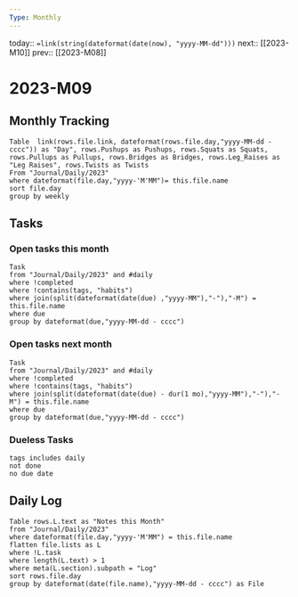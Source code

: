 ```yaml
---
Type: Monthly
---
```

today:: `=link(string(dateformat(date(now), "yyyy-MM-dd")))`
next:: [[2023-M10]]
prev::  [[2023-M08]]


# 2023-M09



## Monthly Tracking

```dataview
Table  link(rows.file.link, dateformat(rows.file.day,"yyyy-MM-dd - cccc")) as "Day", rows.Pushups as Pushups, rows.Squats as Squats, rows.Pullups as Pullups, rows.Bridges as Bridges, rows.Leg_Raises as "Leg Raises", rows.Twists as Twists
From "Journal/Daily/2023"
where dateformat(file.day,"yyyy-'M'MM")= this.file.name
sort file.day
group by weekly
```

## Tasks
### Open tasks this month

```dataview
Task
from "Journal/Daily/2023" and #daily
where !completed
where !contains(tags, "habits")
where join(split(dateformat(date(due) ,"yyyy-MM"),"-"),"-M") = this.file.name 
where due
group by dateformat(due,"yyyy-MM-dd - cccc")
```

### Open tasks next month 

```dataview
Task
from "Journal/Daily/2023" and #daily
where !completed
where !contains(tags, "habits")
where join(split(dateformat(date(due) - dur(1 mo),"yyyy-MM"),"-"),"-M") = this.file.name 
where due
group by dateformat(due,"yyyy-MM-dd - cccc")
```

### Dueless Tasks

```tasks
tags includes daily
not done 
no due date

```



## Daily Log

```dataview
Table rows.L.text as "Notes this Month"
from "Journal/Daily/2023"
where dateformat(file.day,"yyyy-'M'MM") = this.file.name
flatten file.lists as L
where !L.task
where length(L.text) > 1
where meta(L.section).subpath = "Log"
sort rows.file.day
group by dateformat(date(file.name),"yyyy-MM-dd - cccc") as File
```




